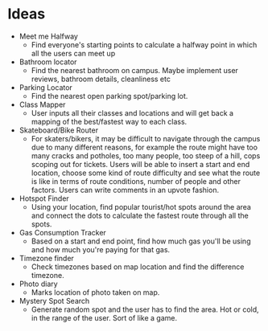 # Ideas
- Meet me Halfway
  - Find everyone's starting points to calculate a halfway point in which all the users can meet up
- Bathroom locator
  - Find the nearest bathroom on campus. Maybe implement user reviews, bathroom details, cleanliness etc
- Parking Locator
  - Find the nearest open parking spot/parking lot. 
- Class Mapper
  - User inputs all their classes and locations and will get back a mapping of the best/fastest way to each class.
- Skateboard/Bike Router
  - For skaters/bikers, it may be difficult to navigate through the campus due to many different reasons, for example the route might have too many cracks and potholes, too many people, too steep of a hill, cops scoping out for tickets. Users will be able to insert a start and end location, choose some kind of route difficulty and see what the route is like in terms of route conditions, number of people and other factors. Users can write comments in an upvote fashion.  
- Hotspot Finder
  - Using your location, find popular tourist/hot spots around the area and connect the dots to calculate the fastest route through all the spots.
- Gas Consumption Tracker
  - Based on a start and end point, find how much gas you'll be using and how much you're paying for that gas. 
- Timezone finder
  - Check timezones based on map location and find the difference timezone.
- Photo diary
  - Marks location of photo taken on map.
- Mystery Spot Search
  - Generate random spot and the user has to find the area. Hot or cold, in the range of the user. Sort of like a game.  
